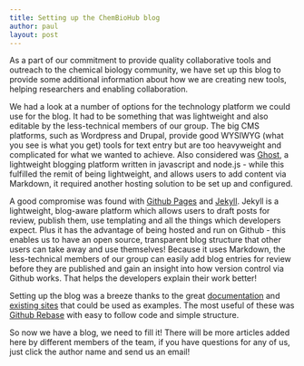 ```yaml
---
title: Setting up the ChemBioHub blog
author: paul
layout: post
---
```

As a part of our commitment to provide quality collaborative tools and outreach to the chemical biology community, we have set up this blog to provide some additional information about how we are creating new tools, helping researchers and enabling collaboration.<!-- more -->

We had a look at a number of options for the technology platform we could use for the blog. It had to be something that was lightweight and also editable by the less-technical members of our group. The big CMS platforms, such as Wordpress and Drupal, provide good WYSIWYG (what you see is what you get) tools for text entry but are too heavyweight and complicated for what we wanted to achieve. Also considered was [Ghost](http://ghost.org), a lightweight blogging platform written in javascript and node.js - while this fulfilled the remit of being lightweight, and allows users to add content via Markdown, it required another hosting solution to be set up and configured.

A good compromise was found with <a href="https://pages.github.com" onclick='return !window.open(this.href);' >Github Pages</a> and <a href="http://jekyllrb.com/" onclick='return !window.open(this.href);'>Jekyll</a>. Jekyll is a lightweight, blog-aware platform which allows users to draft posts for review, publish them, use templating and all the things which developers expect. Plus it has the advantage of being hosted and run on Github - this enables us to have an open source, transparent blog structure that other users can take away and use themselves! Because it uses Markdown, the less-technical members of our group can easily add blog entries for review before they are published and gain an insight into how version control via Github works. That helps the developers explain their work better!

Setting up the blog was a breeze thanks to the great <a href="https://help.github.com/articles/using-jekyll-with-pages/" onclick='return !window.open(this.href);'>documentation</a> and <a href="https://github.com/jekyll/jekyll/wiki/Sites">existing sites</a> that could be used as examples. The most useful of these was <a href="https://github.com/rebase/rebase.github.com"  onclick='return !window.open(this.href);'>Github Rebase</a>[]() with easy to follow code and simple structure.

So now we have a blog, we need to fill it! There will be more articles added here by different members of the team, if you have questions for any of us, just click the author name and send us an email!
